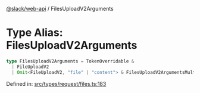 [@slack/web-api](../index.md) / FilesUploadV2Arguments

# Type Alias: FilesUploadV2Arguments

```ts
type FilesUploadV2Arguments = TokenOverridable & 
  | FileUploadV2
  | Omit<FileUploadV2, "file" | "content"> & FilesUploadV2ArgumentsMultipleFiles;
```

Defined in: [src/types/request/files.ts:183](https://github.com/slackapi/node-slack-sdk/blob/main/packages/web-api/src/types/request/files.ts#L183)
